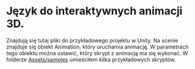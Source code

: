 # Język do interaktywnych animacji 3D.


Znajdują się tutaj pliki do przykładowego projektu w Unity. Na scenie znajduje się obiekt Animation, który uruchamia animację.
W parametrach tego obiektu można ustawić, który skrypt z animacją ma się wykonać. W folderze [Assets/samples](Assets/samples) umieściłem kilka przykładowych skryptów.
